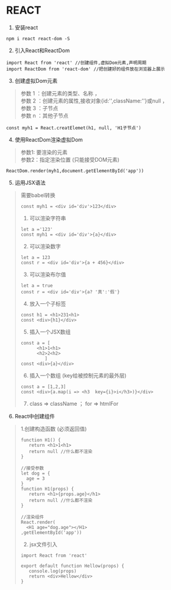 # REACT
1. 安装react
```
npm i react react-dom -S
```
2. 引入React和ReactDom
```
import React from 'react' //创建组件,虚拟Dom元素,声明周期
import ReactDom from 'react-dom' //把创建好的组件放在浏览器上展示
```
3. 创建虚拟Dom元素
> 参数 1 ：创建元素的类型、名称 ，<br>
  参数 2 ：创建元素的属性,接收对象{id:'',className:''}或null ，<br>
  参数 3 ：子节点 <br>
  参数 n ：其他子节点
```
const myh1 = React.creatElemet(h1, null, 'H1子节点')
```
4. 使用ReactDom渲染虚拟Dom
> 参数1: 要渲染的元素 <br>
  参数2：指定渲染位置 (只能接受DOM元素)
```
ReactDom.render(myh1,document.getElementById('app'))
```
5. 运用JSX语法
> 需要babel转换 <br>
>```
>const myh1 = <div id='div'>123</div>
>```
> 1. 可以渲染字符串
> ```
> let a ='123'
> const myh1 = <div id='div'>{a}</div>
> ```
> 2. 可以渲染数字
>```
> let a = 123
> const r = <div id='div'>{a + 456}</div>
>```
> 3. 可以渲染布尔值
>```
> let a = true
> const r = <div id='div'>{a? '真':'假'}
>```
> 4. 放入一个子标签
>```
> const h1 = <h1>231<h1>
> const <div>{h1}</div>
>```
> 5. 插入一个JSX数组
>```
>const a = [
>       <h1>1<h1>
>       <h2>2<h2>
>          ]
> const <div>{a}</div>
>```
> 6. 插入一个数组 (key给被控制元素的最外层)
>```
> const a = [1,2,3]
> const <div>{a.map(i => <h3  key={i}>i</h3>)}</div>
>```
> 7. class => className ； for => htmlFor
6. React中创建组件
> 1.创建构造函数 (必须返回值)
>```
>function H1() {
>    return <h1>1<h1>
>    return null //什么都不渲染
>}
>
>//接受参数
>let dog = {
>   age = 3
>}
>function H1(props) {
>    return <h1>{props.age}</h1>
>    return null //什么都不渲染
>}
>
>//渲染组件
>React.render(
>   <H1 age="dog.age"></H1>
>,getElementById('app'))
>```
>2. jsx文件引入
>```
>import React from 'react'
>
>export default function Hellow(props) {
>    console.log(props)
>    return <div>Hellow</div>
>}
>```
